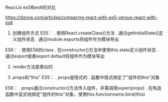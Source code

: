 ﻿ReactJs es5和es6的对比

https://dzone.com/articles/comparing-react-with-es5-versus-react-with-es6

1. 创建组件方式
ES5：
. 使用React.createClass()方法
. 通过getInitialState()定义组件状态
. 通过module.exports将组件作为模块导出

ES6：
. 使用ES6的class
. 在constructor()方法中使用this.state定义组件状态
. 通过export或者export default将组件作为模块导出

2. render方法是类似的

3. props和"this"
ES5：
. props是隐式的
. 函数中隐式绑定了"组件的this"对象

ES6：
. props通过constructor()方法传入组件，并需调用super(props)
. 在构造函数中显式地绑定"组件的this"对象，使用this.functionname.bind(this)